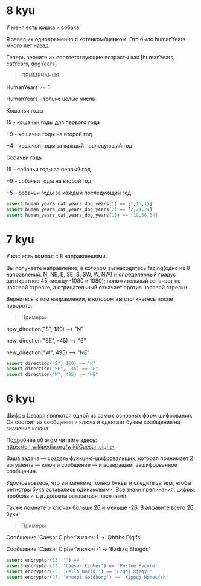 # 8 kyu

У меня есть кошка и собака.

Я завёл их одновременно с котенком/щенком. Это было humanYears много лет назад.

Теперь верните их соответствующие возрасты как [humanYears, catYears, dogYears]

>ПРИМЕЧАНИЯ:

HumanYears >= 1

HumanYears - только целые числа

Кошачьи годы

15 - кошачьи годы для первого года

+9 - кошачьи годы на второй год

+4 - кошачьи годы за каждый последующий год

Собачьи годы

15 - собачьи годы за первый год

+9 - собачьи годы на второй год

+5 - собачьи годы за каждый последующий год

```python
assert human_years_cat_years_dog_years(1) == [1,15,15]
assert human_years_cat_years_dog_years(2) == [2,24,24]
assert human_years_cat_years_dog_years(10) == [10,56,64]
```

# 7 kyu

У вас есть компас с 8 направлениями.

Вы получаете направление, в котором вы находитесь facing(одно из 8 направлений: N, NE, E, SE, S, SW, W, NW) и определенный градус turn(кратное 45, между -1080 и 1080); положительный означает по часовой стрелке, а отрицательный означает против часовой стрелки.

Вернитесь в том направлении, в котором вы столкнетесь после поворота.

> Примеры

new_direction("S",  180)  -->  "N"

new_direction("SE", -45)  -->  "E"

new_direction("W",  495)  -->  "NE"

```python
assert direction("S", 180) == "N"
assert direction("SE", -45) == "E"
assert direction("W", 495) == "NE"
```

# 6 kyu

Шифры Цезаря являются одной из самых основных форм шифрования. Он состоит из сообщения и ключа и сдвигает буквы сообщения на значение ключа.

Подробнее об этом читайте здесь: https://en.wikipedia.org/wiki/Caesar_cipher

Ваша задача — создать функцию-шифровальщик, которая принимает 2 аргумента — ключ и сообщение — и возвращает зашифрованное сообщение.

Удостоверьтесь, что вы меняете только буквы и следите за тем, чтобы регистры букв оставались одинаковыми. Все знаки препинания, цифры, пробелы и т. д. должны оставаться прежними.

Также помните о ключах больше 26 и меньше -26. В алфавите всего 26 букв!

> Примеры

Сообщение 'Caesar Cipher'и ключ 1 -> 'Dbftbs Djqifs'.

Сообщение 'Caesar Cipher'и ключ -1 -> 'Bzdrzq Bhogdq'

```python
assert encryptor(13, '') == ''
assert encryptor(13, 'Caesar Cipher') == 'Pnrfne Pvcure'
assert encryptor(-5, 'Hello World!') == 'Czggj Rjmgy!'
assert encryptor(27, 'Whoopi Goldberg') == 'Xippqj Hpmecfsh'
```
